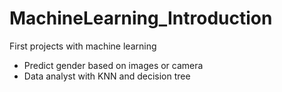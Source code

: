# MachineLearning_Introduction
First projects with machine learning
- Predict gender based on images or camera
- Data analyst with KNN and decision tree
